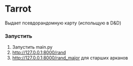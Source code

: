 ﻿# Tarrot
Выдает псевдорандомную карту (испольщую в D&D)  
### Запустить
1) Запустить main.py
2) http://127.0.0.1:8000/rand
3) http://127.0.0.1:8000/rand_major для старших арканов
